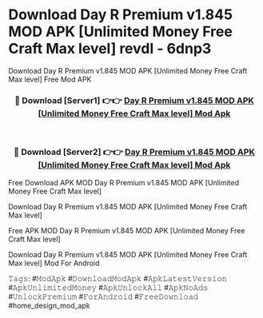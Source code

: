 # Download Day R Premium v1.845 MOD APK [Unlimited Money Free Craft Max level] revdl - 6dnp3
Download Day R Premium v1.845 MOD APK [Unlimited Money Free Craft Max level] Free Mod APK

<div align="center">
<h3>🔴 Download [Server1] 👉👉 <a href="https://apk-comot.site?title=Day_R_Premium_v1.845_MOD_APK_[Unlimited_Money_Free_Craft_Max_level]">Day R Premium v1.845 MOD APK [Unlimited Money Free Craft Max level] Mod Apk</a></h3><br>

<h3>🔴 Download [Server2] 👉👉 <a href="https://apk-comot.site?title=Day_R_Premium_v1.845_MOD_APK_[Unlimited_Money_Free_Craft_Max_level]">Day R Premium v1.845 MOD APK [Unlimited Money Free Craft Max level] Mod Apk</a></h3>
</div>


Free Download APK MOD Day R Premium v1.845 MOD APK [Unlimited Money Free Craft Max level]

Download Day R Premium v1.845 MOD APK [Unlimited Money Free Craft Max level] 

Free APK MOD Day R Premium v1.845 MOD APK [Unlimited Money Free Craft Max level] 

Download Day R Premium v1.845 MOD APK [Unlimited Money Free Craft Max level] Mod For Android

𝚃𝚊𝚐𝚜: #𝙼𝚘𝚍𝙰𝚙𝚔 #𝙳𝚘𝚠𝚗𝚕𝚘𝚊𝚍𝙼𝚘𝚍𝙰𝚙𝚔 #𝙰𝚙𝚔𝙻𝚊𝚝𝚎𝚜𝚝𝚅𝚎𝚛𝚜𝚒𝚘𝚗 #𝙰𝚙𝚔𝚄𝚗𝚕𝚒𝚖𝚒𝚝𝚎𝚍𝙼𝚘𝚗𝚎𝚢 #𝙰𝚙𝚔𝚄𝚗𝚕𝚘𝚌𝚔𝙰𝚕𝚕 #𝙰𝚙𝚔𝙽𝚘𝙰𝚍𝚜 #𝚄𝚗𝚕𝚘𝚌𝚔𝙿𝚛𝚎𝚖𝚒𝚞𝚖 #𝙵𝚘𝚛𝙰𝚗𝚍𝚛𝚘𝚒𝚍 #𝙵𝚛𝚎𝚎𝙳𝚘𝚠𝚗𝚕𝚘𝚊𝚍 #home_design_mod_apk